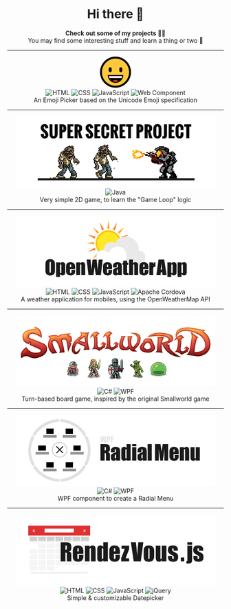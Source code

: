 <h1 align="center">Hi there 👋</h1>

<p align="center">
  <strong>Check out some of my projects 👨‍🚀</strong>
  <br>
  You may find some interesting stuff and learn a thing or two 🚀
</p>

----------

<p align="center">
  <a href="https://github.com/Julien-Marcou/Unicode-Emoji-Picker">
    <img alt="Unicode Emoji Picker" src="https://raw.githubusercontent.com/Julien-Marcou/Julien-Marcou/master/unicode-emoji-picker.png">
  </a>
  <br>
  <img alt="HTML" src="https://img.shields.io/badge/-HTML-222?&logo=html5&logoColor=e34f26">
  <img alt="CSS" src="https://img.shields.io/badge/-CSS-222?&logo=css3&logoColor=1572b6">
  <img alt="JavaScript" src="https://img.shields.io/badge/-JavaScript-222?&logo=javascript&logoColor=f7df1e">
  <img alt="Web Component" src="https://img.shields.io/badge/-Web%20Component-222?&logo=webcomponents.org&logoColor=29abe2">
  <br>
  An Emoji Picker based on the Unicode Emoji specification
</p>

----------

<p align="center">
  <a href="https://github.com/Julien-Marcou/Super-Secret-Project">
    <img alt="Super Secret Projet" src="https://raw.githubusercontent.com/Julien-Marcou/Julien-Marcou/master/super-secret-project.png">
  </a>
  <br>
  <img alt="Java" src="https://img.shields.io/badge/-Java-222?&logo=java&logoColor=ea2d2e">
  <br>
  Very simple 2D game, to learn the "Game Loop" logic
</p>

----------

<p align="center">
  <a href="https://github.com/Julien-Marcou/OpenWeatherApp">
    <img alt="Open Weather App" src="https://raw.githubusercontent.com/Julien-Marcou/Julien-Marcou/master/open-weather-app.png">
  </a>
  <br>
  <img alt="HTML" src="https://img.shields.io/badge/-HTML-222?&logo=html5&logoColor=e34f26">
  <img alt="CSS" src="https://img.shields.io/badge/-CSS-222?&logo=css3&logoColor=1572b6">
  <img alt="JavaScript" src="https://img.shields.io/badge/-JavaScript-222?&logo=javascript&logoColor=f7df1e">
  <img alt="Apache Cordova" src="https://img.shields.io/badge/-Apache%20Cordova-222?&logo=apache-cordova&logoColor=e8e8e8">
  <br>
  A weather application for mobiles, using the OpenWeatherMap API
</p>

----------

<p align="center">
  <a href="https://github.com/Julien-Marcou/SmallWorld">
    <img alt="Small World" src="https://raw.githubusercontent.com/Julien-Marcou/Julien-Marcou/master/smallworld.png">
  </a>
  <br>
  <img alt="C#" src="https://img.shields.io/badge/-C%23-222?&logo=c-sharp&logoColor=189f20">
  <img alt="WPF" src="https://img.shields.io/badge/-WPF-222?&logo=xaml&logoColor=2cb0ea">
  <br>
  Turn-based board game, inspired by the original Smallworld game
</p>

----------

<p align="center">
  <a href="https://github.com/Julien-Marcou/RadialMenu">
    <img alt="WPF Radial Menu" src="https://raw.githubusercontent.com/Julien-Marcou/Julien-Marcou/master/radial-menu.png">
  </a>
  <br>
  <img alt="C#" src="https://img.shields.io/badge/-C%23-222?&logo=c-sharp&logoColor=189f20">
  <img alt="WPF" src="https://img.shields.io/badge/-WPF-222?&logo=xaml&logoColor=2cb0ea">
  <br>
  WPF component to create a Radial Menu
</p>

----------

<p align="center">
  <a href="https://github.com/Julien-Marcou/RendezVous.js">
    <img alt="Rendez Vous JS" src="https://raw.githubusercontent.com/Julien-Marcou/Julien-Marcou/master/rendezvous-js.png">
  </a>
  <br>
  <img alt="HTML" src="https://img.shields.io/badge/-HTML-222?&logo=html5&logoColor=e34f26">
  <img alt="CSS" src="https://img.shields.io/badge/-CSS-222?&logo=css3&logoColor=1572b6">
  <img alt="JavaScript" src="https://img.shields.io/badge/-JavaScript-222?&logo=javascript&logoColor=f7df1e">
  <img alt="jQuery" src="https://img.shields.io/badge/-jQuery-222?&logo=jquery&logoColor=0769ad">
  <br>
  Simple & customizable Datepicker
</p>
